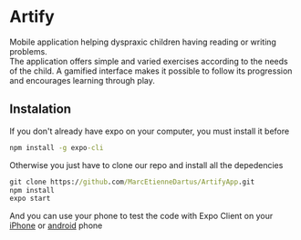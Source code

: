 # Artify

Mobile application helping dyspraxic children having reading or writing problems.<br> The application offers simple and varied exercises according to the needs of the child. A gamified interface makes it possible to follow its progression and encourages learning through play.

## Instalation
 
If you don't already have expo on your computer, you must install it before

```cmd
npm install -g expo-cli
```

Otherwise you just have to clone our repo and install all the depedencies

```cmd
git clone https://github.com/MarcEtienneDartus/ArtifyApp.git
npm install
expo start
```

And you can use your phone to test the code with Expo Client on your [iPhone](https://apps.apple.com/app/apple-store/id982107779) or [android](https://play.google.com/store/apps/details?id=host.exp.exponent&referrer=www) phone
